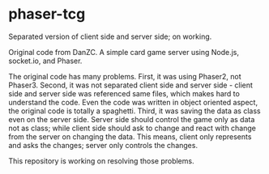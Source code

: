 # phaser-tcg

Separated version of client side and server side; on working.

Original code from DanZC.
A simple card game server using Node.js, socket.io, and Phaser.

The original code has many problems.
First, it was using Phaser2, not Phaser3.
Second, it was not separated client side and server side - client side and server side was referenced same files, which makes hard to understand the code. Even the code was written in object oriented aspect, the original code is totally a spaghetti.
Third, it was saving the data as class even on the server side. Server side should control the game only as data not as class; while client side should ask to change and react with change from the server on changing the data. This means, client only represents and asks the changes; server only controls the changes.

This repository is working on resolving those problems.
